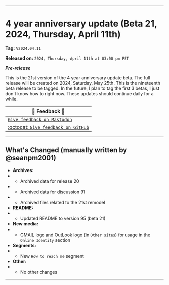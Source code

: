 
***

# 4 year anniversary update (Beta 21, 2024, Thursday, April 11th)

**Tag:** `V2024.04.11`

**Released on:** `2024, Thursday, April 11th at 03:00 pm PST`

***Pre-release***

This is the 21st version of the 4 year anniversary update beta. The full release will be created on 2024, Saturday, May 25th. This is the nineteenth beta release to be tagged. In the future, I plan to tag the first 3 betas, I just don't know how to right now. These updates should continue daily for a while.

| 📣️ Feedback 💬️ |
|---|
| [`Give feedback on Mastodon`](https://techhub.social/deck/@seanpm2001/112237731368032617) |
| [:octocat: `Give feedback on GitHub`](https://github.com/seanpm2001/seanpm2001/discussions/92/) |

---

## What's Changed (manually written by @seanpm2001)

- **Archives:**
- - Archived data for release 20
- - Archived data for discussion 91
- - Archived files related to the 21st remodel
- **README:**
- - Updated README to version 95 (beta 21)
- **New media:**
- - GMAIL logo and OutLook logo (in `Other sites`) for usage in the `Online Identity` section
- **Segments:**
- - New `How to reach me` segment
- **Other:**
- - No other changes

***
